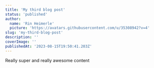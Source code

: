 ```yaml
---
title: 'My third blog post'
status: 'published'
author:
  name: 'Rin Heimerle'
  picture: 'https://avatars.githubusercontent.com/u/35308942?v=4'
slug: 'my-third-blog-post'
description: ''
coverImage: ''
publishedAt: '2023-08-15T19:50:41.203Z'
---
```


Really super and really awesome content

